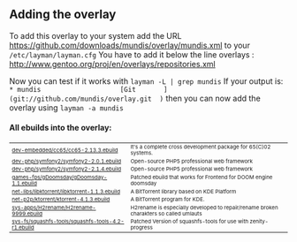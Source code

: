 Adding the overlay
------------------
To add this overlay to your system add the URL
https://github.com/downloads/mundis/overlay/mundis.xml
to your `/etc/layman/layman.cfg`
You have to add it below the line
overlays  :     http://www.gentoo.org/proj/en/overlays/repositories.xml

Now you can test if it works with `layman -L | grep mundis`
If your output is:
`* mundis                    [Git       ] (git://github.com/mundis/overlay.git  )`
then you can now add the overlay using `layman -a mundis`

#### All ebuilds into the overlay:

<table>
<tr><td style="font-size:60%;">
<a href=https://github.com/mundis/overlay/tree/master/dev-embedded/cc65/cc65-2.13.3.ebuild>dev-embedded/cc65/cc65-2.13.3.ebuild</a>
</td><td style="font-size:60%;">
It's a complete cross development package for 65(C)02 systems.
</td></tr>
<tr><td style="font-size:60%;">
<a href=https://github.com/mundis/overlay/tree/master/dev-php/symfony2/symfony2-2.0.1.ebuild>dev-php/symfony2/symfony2-2.0.1.ebuild</a>
</td><td style="font-size:60%;">
Open-source PHP5 professional web framework
</td></tr>
<tr><td style="font-size:60%;">
<a href=https://github.com/mundis/overlay/tree/master/dev-php/symfony2/symfony2-2.1.4.ebuild>dev-php/symfony2/symfony2-2.1.4.ebuild</a>
</td><td style="font-size:60%;">
Open-source PHP5 professional web framework
</td></tr>
<tr><td style="font-size:60%;">
<a href=https://github.com/mundis/overlay/tree/master/games-fps/gDoomsday/gDoomsday-1.1.ebuild>games-fps/gDoomsday/gDoomsday-1.1.ebuild</a>
</td><td style="font-size:60%;">
Patched ebuild that works for Frontend for DOOM engine doomsday
</td></tr>
<tr><td style="font-size:60%;">
<a href=https://github.com/mundis/overlay/tree/master/net-libs/libktorrent/libktorrent-1.1.3.ebuild>net-libs/libktorrent/libktorrent-1.1.3.ebuild</a>
</td><td style="font-size:60%;">
A BitTorrent library based on KDE Platform
</td></tr>
<tr><td style="font-size:60%;">
<a href=https://github.com/mundis/overlay/tree/master/net-p2p/ktorrent/ktorrent-4.1.3.ebuild>net-p2p/ktorrent/ktorrent-4.1.3.ebuild</a>
</td><td style="font-size:60%;">
A BitTorrent program for KDE.
</td></tr>
<tr><td style="font-size:60%;">
<a href=https://github.com/mundis/overlay/tree/master/sys-apps/H2rename/H2rename-9999.ebuild>sys-apps/H2rename/H2rename-9999.ebuild</a>
</td><td style="font-size:60%;">
H2rename is especially developed to repair/rename broken charakters so called umlauts
</td></tr>
<tr><td style="font-size:60%;">
<a href=https://github.com/mundis/overlay/tree/master/sys-fs/squashfs-tools/squashfs-tools-4.2-r1.ebuild>sys-fs/squashfs-tools/squashfs-tools-4.2-r1.ebuild</a>
</td><td style="font-size:60%;">
Patched Version of squashfs-tools for use with zenity-progress
</td></tr>
</table>
